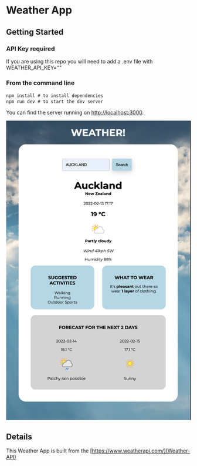 # Weather App

## Getting Started

### API Key required

If you are using this repo you will need to add a .env file with WEATHER_API_KEY="<insert-key-here>"

### From the command line

```
npm install # to install dependencies
npm run dev # to start the dev server
```

You can find the server running on [http://localhost:3000](http://localhost:3000).

![Screenshot](screenshot.png)

## Details

This Weather App is built from the [https://www.weatherapi.com/](Weather-API)
